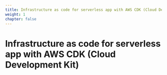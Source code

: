 ```yaml
---
title: Infrastructure as code for serverless app with AWS CDK (Cloud Development Kit)
weight: 1
chapter: false
---
```


# Infrastructure as code for serverless app with AWS CDK (Cloud Development Kit)

<!-- ## TODO: WORKSHOP OVERVIEW -->
